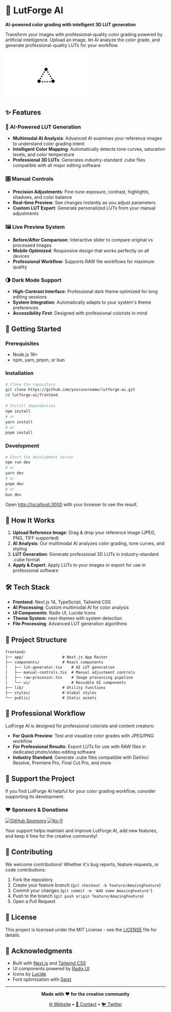 # 🎨 LutForge AI

**AI-powered color grading with intelligent 3D LUT generation**

Transform your images with professional-quality color grading powered by artificial intelligence. Upload an image, let AI analyze the color grade, and generate professional-quality LUTs for your workflow.

![LutForge AI Banner](public/placeholder-logo.png)

## ✨ Features

### 🤖 **AI-Powered LUT Generation**
- **Multimodal AI Analysis**: Advanced AI examines your reference images to understand color grading intent
- **Intelligent Color Mapping**: Automatically detects tone curves, saturation levels, and color temperature
- **Professional 3D LUTs**: Generates industry-standard .cube files compatible with all major editing software

### 🎛️ **Manual Controls**
- **Precision Adjustments**: Fine-tune exposure, contrast, highlights, shadows, and color balance
- **Real-time Preview**: See changes instantly as you adjust parameters
- **Custom LUT Export**: Generate personalized LUTs from your manual adjustments

### 🖼️ **Live Preview System**
- **Before/After Comparison**: Interactive slider to compare original vs processed images
- **Mobile Optimized**: Responsive design that works perfectly on all devices
- **Professional Workflow**: Supports RAW file workflows for maximum quality

### 🌗 **Dark Mode Support**
- **High-Contrast Interface**: Professional dark theme optimized for long editing sessions
- **System Integration**: Automatically adapts to your system's theme preferences
- **Accessibility First**: Designed with professional colorists in mind

## 🚀 Getting Started

### Prerequisites
- Node.js 18+ 
- npm, yarn, pnpm, or bun

### Installation

```bash
# Clone the repository
git clone https://github.com/yourusername/lutforge-ai.git
cd lutforge-ai/frontend

# Install dependencies
npm install
# or
yarn install
# or
pnpm install
```

### Development

```bash
# Start the development server
npm run dev
# or
yarn dev
# or
pnpm dev
# or
bun dev
```

Open [http://localhost:3000](http://localhost:3000) with your browser to see the result.

## 🎯 How It Works

1. **Upload Reference Image**: Drag & drop your reference image (JPEG, PNG, TIFF supported)
2. **AI Analysis**: Our multimodal AI analyzes color grading, tone curves, and styling
3. **LUT Generation**: Generate professional 3D LUTs in industry-standard .cube format
4. **Apply & Export**: Apply LUTs to your images or export for use in professional software

## 🛠️ Tech Stack

- **Frontend**: Next.js 14, TypeScript, Tailwind CSS
- **AI Processing**: Custom multimodal AI for color analysis
- **UI Components**: Radix UI, Lucide Icons
- **Theme System**: next-themes with system detection
- **File Processing**: Advanced LUT generation algorithms

## 📁 Project Structure

```
frontend/
├── app/                 # Next.js App Router
├── components/          # React components
│   ├── lut-generator.tsx    # AI LUT generation
│   ├── manual-controls.tsx  # Manual adjustment controls
│   ├── raw-processor.tsx    # Image processing pipeline
│   └── ui/                  # Reusable UI components
├── lib/                 # Utility functions
├── styles/              # Global styles
└── public/              # Static assets
```

## 🎨 Professional Workflow

LutForge AI is designed for professional colorists and content creators:

- **For Quick Preview**: Test and visualize color grades with JPEG/PNG workflow
- **For Professional Results**: Export LUTs for use with RAW files in dedicated photo/video editing software
- **Industry Standard**: Generate .cube files compatible with DaVinci Resolve, Premiere Pro, Final Cut Pro, and more

## 🌟 Support the Project

If you find LutForge AI helpful for your color grading workflow, consider supporting its development:

### ❤️ Sponsors & Donations

[![GitHub Sponsors](https://img.shields.io/badge/GitHub-Sponsors-pink?style=for-the-badge&logo=github)](https://github.com/sponsors/veedy-dev)
[![Ko-fi](https://img.shields.io/badge/Ko--fi-Support-orange?style=for-the-badge&logo=ko-fi)](https://ko-fi.com/veedygraph)

Your support helps maintain and improve LutForge AI, add new features, and keep it free for the creative community!

## 🤝 Contributing

We welcome contributions! Whether it's bug reports, feature requests, or code contributions:

1. Fork the repository
2. Create your feature branch (`git checkout -b feature/AmazingFeature`)
3. Commit your changes (`git commit -m 'Add some AmazingFeature'`)
4. Push to the branch (`git push origin feature/AmazingFeature`)
5. Open a Pull Request

## 📄 License

This project is licensed under the MIT License - see the [LICENSE](LICENSE) file for details.

## 🙏 Acknowledgments

- Built with [Next.js](https://nextjs.org) and [Tailwind CSS](https://tailwindcss.com)
- UI components powered by [Radix UI](https://radix-ui.com)
- Icons by [Lucide](https://lucide.dev)
- Font optimization with [Geist](https://vercel.com/font)

---

<div align="center">

**Made with ❤️ for the creative community**

[🌐 Website](https://lutforge-ai.vercel.app) • [📧 Contact](mailto:your-email@example.com) • [🐦 Twitter](https://twitter.com/yourusername)

</div>
